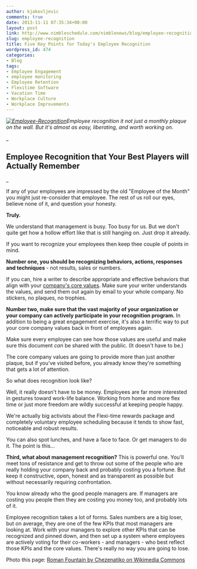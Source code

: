 ```yaml
---
author: kjakovljevic
comments: true
date: 2013-11-11 07:35:34+00:00
layout: post
link: http://www.nimbleschedule.com/nimblenews/blog/employee-recognition/
slug: employee-recognition
title: Five Key Points for Today's Employee Recognition
wordpress_id: 474
categories:
- Blog
tags:
- Employee Engagement
- employee monitoring
- Employee Retention
- Flexitime Software
- Vacation Time
- Workplace Culture
- Workplace Improvements
---
```


_[![Employee-Recognition](http://www.nimbleschedule.com/wp-content/uploads/2013/11/Employee-Recognition1.jpg)](http://www.nimbleschedule.com/wp-content/uploads/2013/11/Employee-Recognition1.jpg)Employee recognition it not just a monthly plaque on the wall. But it's almost as easy, liberating, and worth working on._

_


## Employee Recognition that Your Best Players will Actually Remember


_

If any of your employees are impressed by the old "Employee of the Month" you might just re-consider that employee. The rest of us roll our eyes, believe none of it, and question your honesty.

**Truly.**

We understand that management is busy. Too busy for us. But we don't quite get how a hollow effort like that is still hanging on. Just drop it already.

If you want to recognize your employees then keep thee couple of points in mind.

**Number one, you should be recognizing behaviors, actions, responses and techniques** - not results, sales or numbers.

If you can, hire a writer to describe appropriate and effective behaviors that align with your [company's core values](http://www.nimbleschedule.com/nimblenews/blog/define-core-values/). Make sure your writer understands the values, and send them out again by email to your whole company. No stickers, no plaques, no trophies.

**Number two, make sure that the vast majority of your organization or your company can actively participate in your recognition program.** In addition to being a great engagement exercise, it's also a terrific way to put your core company values back in front of employees again.

Make sure every employee can see how those values are useful and make sure this document _can_ be shared with the public. (It doesn't have to be.)

The core company values are going to provide more than just another plaque, but if you've visited before, you already know they're something that gets a lot of attention.

So what does recognition look like?

Well, it really doesn't have to be money. Employees are far more interested in gestures toward work-life balance. Working from home and more flex time or just more freedom are wildly successful at keeping people happy.

We're actually big activists about the Flexi-time rewards package and completely voluntary employee scheduling because it tends to show fast, noticeable and robust results.

You can also spot lunches, and have a face to face. Or get managers to do it. The point is this...

**Third, what about management recognition?** This is powerful one. You'll meet tons of resistance and get to throw out some of the people who are really holding your company back and probably costing you a fortune. But keep it constructive, open, honest and as transparent as possible but without necessarily requiring confrontation.

You know already who the good people managers are. If managers are costing you people then they are costing you money too, and probably lots of it.

Employee recognition takes a lot of forms. Sales numbers are a big loser, but on average, they are one of the few KPIs that most managers are looking at. Work with your managers to explore other KPIs that can be recognized and pinned down, and then set up a system where employees are actively voting for their co-workers - and managers - who best reflect those KPIs and the core values. There's really no way you are going to lose.

Photo this page: [Roman Fountain by Chezenatiko on Wikimedia Commons](http://commons.wikimedia.org/wiki/File:Roman_fountain.jpg)
